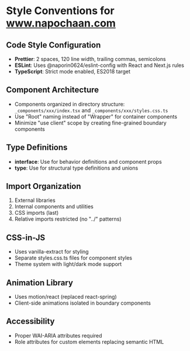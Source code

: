 # Style Conventions for www.napochaan.com

## Code Style Configuration
- **Prettier**: 2 spaces, 120 line width, trailing commas, semicolons
- **ESLint**: Uses @naporin0624/eslint-config with React and Next.js rules
- **TypeScript**: Strict mode enabled, ES2018 target

## Component Architecture
- Components organized in directory structure: `_components/xxx/index.tsx` and `_components/xxx/styles.css.ts`
- Use "Root" naming instead of "Wrapper" for container components
- Minimize "use client" scope by creating fine-grained boundary components

## Type Definitions
- **interface**: Use for behavior definitions and component props
- **type**: Use for structural type definitions and unions

## Import Organization
1. External libraries
2. Internal components and utilities
3. CSS imports (last)
4. Relative imports restricted (no "../" patterns)

## CSS-in-JS
- Uses vanilla-extract for styling
- Separate styles.css.ts files for component styles
- Theme system with light/dark mode support

## Animation Library
- Uses motion/react (replaced react-spring)
- Client-side animations isolated in boundary components

## Accessibility
- Proper WAI-ARIA attributes required
- Role attributes for custom elements replacing semantic HTML